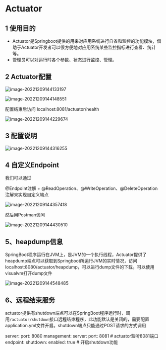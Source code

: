 # Actuator

## 1 使用目的

- Actuator是Springboot提供的用来对应用系统进行自省和监控的功能模块，借助于Actuator开发者可以很方便地对应用系统某些监控指标进行查看、统计等。
- 管理员可以对运行时各个参数、状态进行监控、管理。

## 2 Actuator配置

![image-20221209144133197](https://jiangteddy.oss-cn-shanghai.aliyuncs.com/img2/202212091441227.png)

![image-20221209144148551](https://jiangteddy.oss-cn-shanghai.aliyuncs.com/img2/202212091441588.png)

配置结束后访问 localhost:8081/actuator/health

![image-20221209144229674](https://jiangteddy.oss-cn-shanghai.aliyuncs.com/img2/202212091442709.png)

## 3 配置说明

![image-20221209144316255](https://jiangteddy.oss-cn-shanghai.aliyuncs.com/img2/202212091443301.png)

## 4 自定义Endpoint

我们可以通过

@Endpoint注解 + @ReadOperation、@WriteOperation、@DeleteOperation注解来实现自定义端点

![image-20221209144357418](https://jiangteddy.oss-cn-shanghai.aliyuncs.com/img2/202212091443449.png)

然后用Postman访问

![image-20221209144430510](https://jiangteddy.oss-cn-shanghai.aliyuncs.com/img2/202212091444543.png)

## 5、heapdump信息

SpringBoot程序运行在JVM上，是JVM的一个执行线程，Actuator提供了heapdump端点可以获取到Springboot所运行JVM的实时情况，访问localhost:8080/actuator/heapdump，可以进行dump文件的下载。可以使用visualvm打开dump文件

![image-20221209144548485](https://jiangteddy.oss-cn-shanghai.aliyuncs.com/img2/202212091445518.png)

## 6、远程结束服务

actuator提供有shutdown端点可以在SpringBoot程序运行时，调用`/actuator/shutdown`接口远程结束程序，此功能默认是关闭的，需要配置application.yml文件开启。shutdown端点只能通过POST请求的方式调用

server:
  port: 8080
management:
  server:
    port: 8081 # actuator监听8081端口
  endpoint:
    shutdown:
      enabled: true # 开启shutdown功能